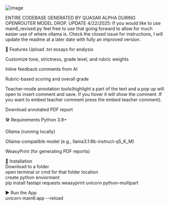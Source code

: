 ![image](https://github.com/user-attachments/assets/b6ac3aba-0be1-4ec2-8501-63e997174e12)


ENTIRE CODEBASE GENERATED BY QUASAR ALPHA DURING OPENROUTER MODEL DROP.
UPDATE 4/22/2025: If you would like to use main6_revised.py feel free to use that going forward to allow for much easier use of where ollama is. Check the closed issue for instructions, I will update the readme at a later date with fully an improved version.

🚀 Features
Upload .txt essays for analysis

Customize tone, strictness, grade level, and rubric weights

Inline feedback comments from AI

Rubric-based scoring and overall grade

Teacher-mode annotation tools(highlight a part of the text and a pop up will open to insert comment and save. If you hover it will show the comment. If you want to embed teacher comment press the embed teacher comment).

Download annotated PDF report

🛠 Requirements
Python 3.9+

Ollama (running locally)

Ollama-compatible model (e.g., llama3.1:8b-instruct-q5_K_M)

WeasyPrint (for generating PDF reports)

🔧 Installation<br>
Download to a folder<br>
open terminal or cmd for that folder location<br>
create python enviorment<br>
pip install fastapi requests weasyprint uvicorn python-multipart<br>

▶️ Run the App<br>
uvicorn main6:app --reload<br>
